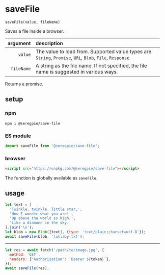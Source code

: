# saveFile

```
saveFile(value, fileName)
```

Saves a file inside a browser.

| argument | description |
| ---: | :--- |
| `value` | The value to load from. Supported value types are `String`, `Promise`, `URL`, `Blob`, `File`, `Response`. |
| `fileName` | A string as the file name. If not specified, the file name is suggested in various ways. |

Returns a promise.

## setup

### npm

```shell
npm i @seregpie/save-file
```

### ES module

```javascript
import saveFile from '@seregpie/save-file';
```

### browser

```html
<script src="https://unpkg.com/@seregpie/save-file"></script>
```

The function is globally available as `saveFile`.

## usage

```javascript
let text = [
  'Twinkle, twinkle, little star,',
  'How I wonder what you are!',
  'Up above the world so high,',
  'Like a diamond in the sky.'
].join('\n');
let blob = new Blob([text], {type: 'text/plain;charset=utf-8'});
await saveFile(blob, 'lullaby.txt');
```

---

```javascript
let res = await fetch('/path/to/image.jpg', {
  method: 'GET',
  headers: {'Authorization': `Bearer ${token}`},
});
await saveFile(res);
```
